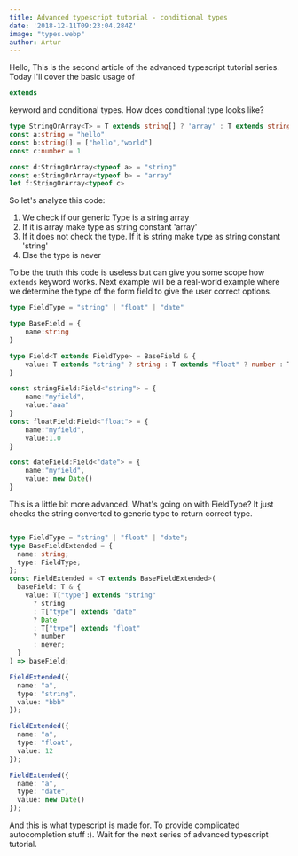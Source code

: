 ```yaml
---
title: Advanced typescript tutorial - conditional types
date: '2018-12-11T09:23:04.284Z'
image: "types.webp"
author: Artur
---
```


Hello, This is the second article of the advanced typescript tutorial series. Today I'll cover the basic usage of

```typescript
extends
```

keyword and conditional types. How does conditional type looks like?
```typescript
type StringOrArray<T> = T extends string[] ? 'array' : T extends string ? 'string' : never
const a:string = "hello"
const b:string[] = ["hello","world"]
const c:number = 1

const d:StringOrArray<typeof a> = "string"
const e:StringOrArray<typeof b> = "array"
let f:StringOrArray<typeof c> 
```

So let's analyze this code:

1. We check if our generic Type is a string array
2. If it is array make type as string constant 'array'
3. If it does not check the type. If it is string make type as string constant 'string'
4. Else the type is never
   
To be the truth this code is useless but can give you some scope how `extends` keyword works. Next example will be a real-world example where we determine the type of the form field to give the user correct options.

```typescript
type FieldType = "string" | "float" | "date"

type BaseField = {
    name:string
}

type Field<T extends FieldType> = BaseField & {
    value: T extends "string" ? string : T extends "float" ? number : T extends "date" ? Date : never
}

const stringField:Field<"string"> = {
    name:"myfield",
    value:"aaa"
}
const floatField:Field<"float"> = {
    name:"myfield",
    value:1.0
}

const dateField:Field<"date"> = {
    name:"myfield",
    value: new Date()
}
```

This is a little bit more advanced. What's going on with FieldType? It just checks the string converted to generic type to return correct type.

```typescript

type FieldType = "string" | "float" | "date";
type BaseFieldExtended = {
  name: string;
  type: FieldType;
};
const FieldExtended = <T extends BaseFieldExtended>(
  baseField: T & {
    value: T["type"] extends "string"
      ? string
      : T["type"] extends "date"
      ? Date
      : T["type"] extends "float"
      ? number
      : never;
  }
) => baseField;

FieldExtended({
  name: "a",
  type: "string",
  value: "bbb"
});

FieldExtended({
  name: "a",
  type: "float",
  value: 12
});

FieldExtended({
  name: "a",
  type: "date",
  value: new Date()
});

```

And this is what typescript is made for. To provide complicated autocompletion stuff :). Wait for the next series of advanced typescript tutorial.